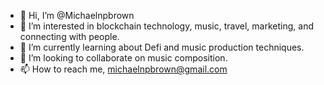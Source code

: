 - 👋 Hi, I’m @Michaelnpbrown
- 👀 I’m interested in blockchain technology, music, travel, marketing, and connecting with people.
- 🌱 I’m currently learning about Defi and music production techniques.
- 💞️ I’m looking to collaborate on music composition.
- 📫 How to reach me, michaelnpbrown@gmail.com

<!---
Michaelnpbrown/Michaelnpbrown is a ✨ special ✨ repository because its `README.md` (this file) appears on your GitHub profile.
You can click the Preview link to take a look at your changes.
--->
